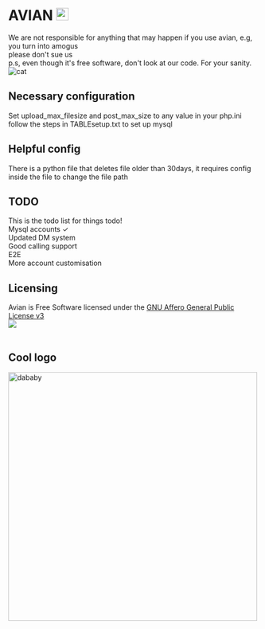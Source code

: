 # AVIAN <img src="https://avian.app/src/images/avianalternative.png" height="25" alt="dababy">
We are not responsible for anything that may happen if you use avian, e.g, you turn into amogus
<br>
please don't sue us
<br>
p.s, even though it's free software, don't look at our code. For your sanity.<br>
<img src="https://avian.app/src/images/mongus.gif" alt="cat">
## Necessary configuration
Set upload_max_filesize and post_max_size to any value in your php.ini <br>
follow the steps in TABLEsetup.txt to set up mysql
## Helpful config
There is a python file that deletes file older than 30days, it requires config inside the file to change the file path
## TODO
This is the todo list for things todo!
<br>
Mysql accounts ✓
<br>
Updated DM system
<br>
Good calling support
<br>
E2E
<br>
More account customisation
<br>
## Licensing 
Avian is Free Software licensed under the [GNU Affero General Public License v3](https://www.gnu.org/licenses/agpl-3.0.html) <br>
<img src="https://www.gnu.org/graphics/agplv3-with-text-162x68.png">
<br>
<br>
## Cool logo
<img src="https://avian.app/src/images/sus.png" height="500" alt="dababy">
